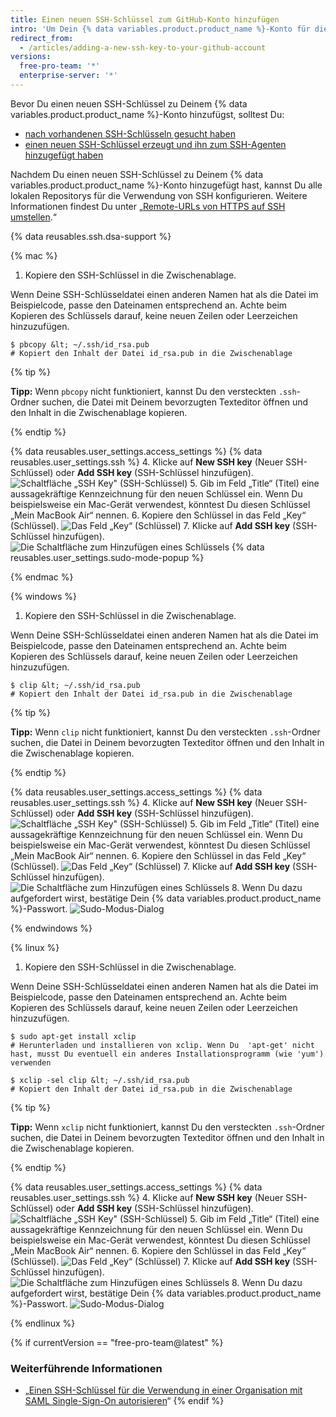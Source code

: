 ```yaml
---
title: Einen neuen SSH-Schlüssel zum GitHub-Konto hinzufügen
intro: 'Um Dein {% data variables.product.product_name %}-Konto für die Verwendung Deines neuen (oder vorhandenen) SSH-Schlüssels zu konfigurieren, musst Du diesen Schlüssel auch zu Deinem {% data variables.product.product_name %}-Konto hinzufügen.'
redirect_from:
  - /articles/adding-a-new-ssh-key-to-your-github-account
versions:
  free-pro-team: '*'
  enterprise-server: '*'
---
```


Bevor Du einen neuen SSH-Schlüssel zu Deinem {% data variables.product.product_name %}-Konto hinzufügst, solltest Du:
* [nach vorhandenen SSH-Schlüsseln gesucht haben](/articles/checking-for-existing-ssh-keys)
* [einen neuen SSH-Schlüssel erzeugt und ihn zum SSH-Agenten hinzugefügt haben](/articles/generating-a-new-ssh-key-and-adding-it-to-the-ssh-agent)

Nachdem Du einen neuen SSH-Schlüssel zu Deinem {% data variables.product.product_name %}-Konto hinzugefügt hast, kannst Du alle lokalen Repositorys für die Verwendung von SSH konfigurieren. Weitere Informationen findest Du unter „[Remote-URLs von HTTPS auf SSH umstellen](/articles/changing-a-remote-s-url/#switching-remote-urls-from-https-to-ssh).“

{% data reusables.ssh.dsa-support %}

{% mac %}

1. Kopiere den SSH-Schlüssel in die Zwischenablage.

  Wenn Deine SSH-Schlüsseldatei einen anderen Namen hat als die Datei im Beispielcode, passe den Dateinamen entsprechend an. Achte beim Kopieren des Schlüssels darauf, keine neuen Zeilen oder Leerzeichen hinzuzufügen.

  ```shell
  $ pbcopy &lt; ~/.ssh/id_rsa.pub
  # Kopiert den Inhalt der Datei id_rsa.pub in die Zwischenablage
  ```

  {% tip %}

  **Tipp:** Wenn `pbcopy` nicht funktioniert, kannst Du den versteckten `.ssh`-Ordner suchen, die Datei mit Deinem bevorzugten Texteditor öffnen und den Inhalt in die Zwischenablage kopieren.

  {% endtip %}

{% data reusables.user_settings.access_settings %}
{% data reusables.user_settings.ssh %}
4. Klicke auf **New SSH key** (Neuer SSH-Schlüssel) oder **Add SSH key** (SSH-Schlüssel hinzufügen). ![Schaltfläche „SSH Key" (SSH-Schlüssel)](/assets/images/help/settings/ssh-add-ssh-key.png)
5. Gib im Feld „Title“ (Titel) eine aussagekräftige Kennzeichnung für den neuen Schlüssel ein. Wenn Du beispielsweise ein Mac-Gerät verwendest, könntest Du diesen Schlüssel „Mein MacBook Air“ nennen.
6. Kopiere den Schlüssel in das Feld „Key“ (Schlüssel). ![Das Feld „Key“ (Schlüssel)](/assets/images/help/settings/ssh-key-paste.png)
7. Klicke auf **Add SSH key** (SSH-Schlüssel hinzufügen). ![Die Schaltfläche zum Hinzufügen eines Schlüssels](/assets/images/help/settings/ssh-add-key.png)
{% data reusables.user_settings.sudo-mode-popup %}

{% endmac %}

{% windows %}

1. Kopiere den SSH-Schlüssel in die Zwischenablage.

  Wenn Deine SSH-Schlüsseldatei einen anderen Namen hat als die Datei im Beispielcode, passe den Dateinamen entsprechend an. Achte beim Kopieren des Schlüssels darauf, keine neuen Zeilen oder Leerzeichen hinzuzufügen.

  ```shell
  $ clip &lt; ~/.ssh/id_rsa.pub
  # Kopiert den Inhalt der Datei id_rsa.pub in die Zwischenablage
  ```

  {% tip %}

  **Tipp:** Wenn `clip` nicht funktioniert, kannst Du den versteckten `.ssh`-Ordner suchen, die Datei in Deinem bevorzugten Texteditor öffnen und den Inhalt in die Zwischenablage kopieren.

  {% endtip %}

{% data reusables.user_settings.access_settings %}
{% data reusables.user_settings.ssh %}
4. Klicke auf **New SSH key** (Neuer SSH-Schlüssel) oder **Add SSH key** (SSH-Schlüssel hinzufügen). ![Schaltfläche „SSH Key" (SSH-Schlüssel)](/assets/images/help/settings/ssh-add-ssh-key.png)
5. Gib im Feld „Title“ (Titel) eine aussagekräftige Kennzeichnung für den neuen Schlüssel ein. Wenn Du beispielsweise ein Mac-Gerät verwendest, könntest Du diesen Schlüssel „Mein MacBook Air“ nennen.
6. Kopiere den Schlüssel in das Feld „Key“ (Schlüssel). ![Das Feld „Key“ (Schlüssel)](/assets/images/help/settings/ssh-key-paste.png)
7. Klicke auf **Add SSH key** (SSH-Schlüssel hinzufügen). ![Die Schaltfläche zum Hinzufügen eines Schlüssels](/assets/images/help/settings/ssh-add-key.png)
8. Wenn Du dazu aufgefordert wirst, bestätige Dein {% data variables.product.product_name %}-Passwort. ![Sudo-Modus-Dialog](/assets/images/help/settings/sudo_mode_popup.png)

{% endwindows %}

{% linux %}

1. Kopiere den SSH-Schlüssel in die Zwischenablage.

  Wenn Deine SSH-Schlüsseldatei einen anderen Namen hat als die Datei im Beispielcode, passe den Dateinamen entsprechend an. Achte beim Kopieren des Schlüssels darauf, keine neuen Zeilen oder Leerzeichen hinzuzufügen.

  ```shell
  $ sudo apt-get install xclip
  # Herunterladen und installieren von xclip. Wenn Du  'apt-get' nicht hast, musst Du eventuell ein anderes Installationsprogramm (wie 'yum') verwenden

  $ xclip -sel clip &lt; ~/.ssh/id_rsa.pub
  # Kopiert den Inhalt der Datei id_rsa.pub in die Zwischenablage
  ```
  {% tip %}

  **Tipp:** Wenn `xclip` nicht funktioniert, kannst Du den versteckten `.ssh`-Ordner suchen, die Datei in Deinem bevorzugten Texteditor öffnen und den Inhalt in die Zwischenablage kopieren.

  {% endtip %}

{% data reusables.user_settings.access_settings %}
{% data reusables.user_settings.ssh %}
4. Klicke auf **New SSH key** (Neuer SSH-Schlüssel) oder **Add SSH key** (SSH-Schlüssel hinzufügen). ![Schaltfläche „SSH Key" (SSH-Schlüssel)](/assets/images/help/settings/ssh-add-ssh-key.png)
5. Gib im Feld „Title“ (Titel) eine aussagekräftige Kennzeichnung für den neuen Schlüssel ein. Wenn Du beispielsweise ein Mac-Gerät verwendest, könntest Du diesen Schlüssel „Mein MacBook Air“ nennen.
6. Kopiere den Schlüssel in das Feld „Key“ (Schlüssel). ![Das Feld „Key“ (Schlüssel)](/assets/images/help/settings/ssh-key-paste.png)
7. Klicke auf **Add SSH key** (SSH-Schlüssel hinzufügen). ![Die Schaltfläche zum Hinzufügen eines Schlüssels](/assets/images/help/settings/ssh-add-key.png)
8. Wenn Du dazu aufgefordert wirst, bestätige Dein {% data variables.product.product_name %}-Passwort. ![Sudo-Modus-Dialog](/assets/images/help/settings/sudo_mode_popup.png)

{% endlinux %}

{% if currentVersion == "free-pro-team@latest" %}
### Weiterführende Informationen

- „[Einen SSH-Schlüssel für die Verwendung in einer Organisation mit SAML Single-Sign-On autorisieren](/articles/authorizing-an-ssh-key-for-use-with-saml-single-sign-on)“
{% endif %}
